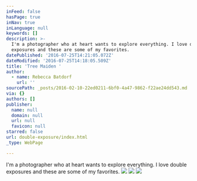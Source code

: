 ```yaml
---
inFeed: false
hasPage: true
inNav: true
inLanguage: null
keywords: []
description: >-
  I'm a photographer who at heart wants to explore everything. I love double
  exposures and these are some of my favorites. 
datePublished: '2016-07-25T14:21:05.072Z'
dateModified: '2016-07-25T14:18:05.509Z'
title: 'Tree Maiden '
author:
  - name: Rebecca Batdorf
    url: ''
sourcePath: _posts/2016-02-10-22ed0211-6bf0-4a47-9862-f22ae24dd543.md
via: {}
authors: []
publisher:
  name: null
  domain: null
  url: null
  favicon: null
starred: false
url: double-exposure/index.html
_type: WebPage

---
```

I'm a photographer who at heart wants to explore everything. I love double exposures and these are some of my favorites. ![](https://s3-us-west-2.amazonaws.com/the-grid-img/p/9cbc0958901b577a31a772016a13cf57794d3313.jpg)
![](https://s3-us-west-2.amazonaws.com/the-grid-img/p/4a00dab13a38e45acbc068b77831b44c503d3170.jpg)
![](https://s3-us-west-2.amazonaws.com/the-grid-img/p/cd8207ef157588095ecda4f295e9140f37396657.jpg)